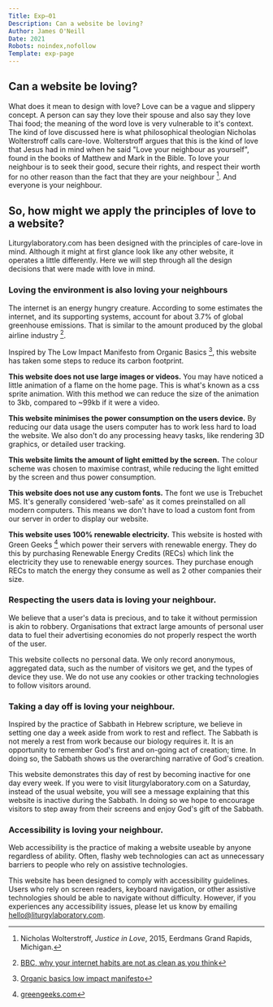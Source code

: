 ```yaml
---
Title: Exp—01
Description: Can a website be loving?
Author: James O'Neill
Date: 2021
Robots: noindex,nofollow
Template: exp-page
---
```



## Can a website be loving?

What does it mean to design with love? Love can be a vague and slippery concept. A person can say they love their spouse and also say they love Thai food; the meaning of the word love is very vulnerable to it's context. The kind of love discussed here is what philosophical theologian Nicholas Wolterstroff calls care-love. Wolterstroff argues that this is the kind of love that Jesus had in mind when he said "Love your neighbour as yourself", found in the books of Matthew and Mark in the Bible. To love your neighbour is to seek their good, secure their rights, and respect their worth for no other reason than the fact that they are your neighbour [^1]. And everyone is your neighbour. 

## So, how might we apply the principles of love to a website? 

Liturgylaboratory.com has been designed with the principles of care-love in mind. Although it might at first glance look like any other website, it operates a little differently. Here we will step through all the design decisions that were made with love in mind. 

### Loving the environment is also loving your neighbours

The internet is an energy hungry creature. According to some estimates the internet, and its supporting systems, account for about 3.7% of global greenhouse emissions. That is similar to the amount produced by the global airline industry [^2].

Inspired by The Low Impact Manifesto from Organic Basics [^3], this website has taken some steps to reduce its carbon footprint. 

**This website does not use large images or videos.**
You may have noticed a little animation of a flame on the home page. This is what's known as a css sprite animation. With this method we can reduce the size of the animation to 3kb, compared to ~99kb if it were a video. 

**This website minimises the power consumption on the users device.**
By reducing our data usage the users computer has to work less hard to load the website. We also don't do any processing heavy tasks, like rendering 3D graphics, or detailed user tracking. 

**This website limits the amount of light emitted by the screen.**
The colour scheme was chosen to maximise contrast, while reducing the light emitted by the screen and thus power consumption. 

**This website does not use any custom fonts.**
The font we use is Trebuchet MS. It's generally considered 'web-safe' as it comes preinstalled on all modern computers. This means we don't have to load a custom font from our server in order to display our website. 

**This website uses 100% renewable electricity.**
This website is hosted with Green Geeks [^4] which power their servers with renewable energy. They do this by purchasing Renewable Energy Credits (RECs) which link the electricity they use to renewable energy sources. They purchase enough RECs to match the energy they consume as well as 2 other companies their size.

### Respecting the users data is loving your neighbour. 

We believe that a user's data is precious, and to take it without permission is akin to robbery. Organisations that extract large amounts of personal user data to fuel their advertising economies do not properly respect the worth of the user. 

This website collects no personal data. We only record anonymous, aggregated data, such as the number of visitors we get, and the types of device they use. We do not use any cookies or other tracking technologies to follow visitors around.

### Taking a day off is loving your neighbour.

Inspired by the practice of Sabbath in Hebrew scripture, we believe in setting one day a week aside from work to rest and reflect. The Sabbath is not merely a rest from work because our biology requires it. It is an opportunity to remember God's first and on-going act of creation; time. In doing so, the Sabbath shows us the overarching narrative of God's creation. 

This website demonstrates this day of rest by becoming inactive for one day every week. If you were to visit liturgylaboratory.com on a Saturday, instead of the usual website, you will see a message explaining that this website is inactive during the Sabbath. In doing so we hope to encourage visitors to step away from their screens and enjoy God's gift of the Sabbath. 

### Accessibility is loving your neighbour. 

Web accessibility is the practice of making a website useable by anyone regardless of ability. Often, flashy web technologies can act as unnecessary barriers to people who rely on assistive technologies. 

This website has been designed to comply with accessibility guidelines. Users who rely on screen readers, keyboard navigation, or other assistive technologies should be able to navigate without difficulty. However, if you experiences any accessibility issues, please let us know by emailing [hello@liturgylaboratory.com](mailto:hello@liturgylaboratory.com).

[^1]:Nicholas Wolterstroff, *Justice in Love*, 2015, Eerdmans Grand Rapids, Michigan.
[^2]:[BBC, why your internet habits are not as clean as you think](https://www.bbc.com/future/article/20200305-why-your-internet-habits-are-not-as-clean-as-you-think)
[^3]:[Organic basics low impact manifesto](https://lowimpact.organicbasics.com/eur#manifesto)
[^4]:[greengeeks.com](greengeeks.com)

 
 